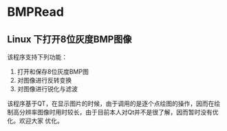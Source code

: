 # BMPRead
## Linux 下打开8位灰度BMP图像
该程序支持下列功能：
1. 打开和保存8位灰度BMP图
2. 对图像进行反转变换
3. 对图像进行锐化与滤波

该程序基于QT，在显示图片的时候，由于调用的是逐个点绘图的操作，因而在绘制高分辨率图像时用时较长，由于目前本人对Qt并不是很了解，因而暂时没有优化。欢迎大家
优化。
